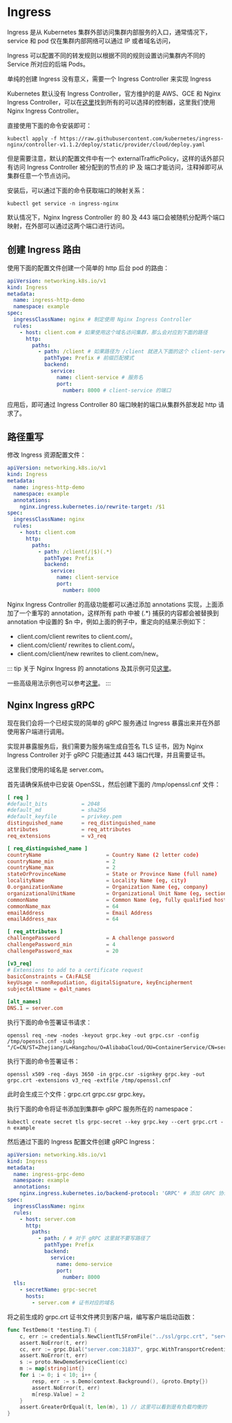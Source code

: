 # Ingress

Ingress 是从 Kubernetes 集群外部访问集群内部服务的入口，通常情况下，service 和 pod 仅在集群内部网络可以通过 IP 或者域名访问，

Ingress 可以配置不同的转发规则以根据不同的规则设置访问集群内不同的 Service 所对应的后端 Pods。

单纯的创建 Ingress 没有意义，需要一个 Ingress Controller 来实现 Ingress

Kubernetes 默认没有 Ingress Controller，官方维护的是 AWS、GCE 和 Nginx Ingress Controller，可以在[这里](https://kubernetes.io/zh/docs/concepts/services-networking/ingress-controllers/)找到所有的可以选择的控制器，这里我们使用 Nginx Ingress Controller。

直接使用下面的命令安装即可：

```shell
kubectl apply -f https://raw.githubusercontent.com/kubernetes/ingress-nginx/controller-v1.1.2/deploy/static/provider/cloud/deploy.yaml
```

但是需要注意，默认的配置文件中有一个 externalTrafficPolicy，这样的话外部只有访问 Ingress Controller 被分配到的节点的 IP 及 端口才能访问，注释掉即可从集群任意一个节点访问。

安装后，可以通过下面的命令获取端口的映射关系：

```shell
kubectl get service -n ingress-nginx
```

默认情况下，Nginx Ingress Controller 的 80 及 443 端口会被随机分配两个端口映射，在外部可以通过这两个端口进行访问。

## 创建 Ingress 路由

使用下面的配置文件创建一个简单的 http 后台 pod 的路由：

```yaml
apiVersion: networking.k8s.io/v1
kind: Ingress
metadata:
  name: ingress-http-demo
  namespace: example
spec:
  ingressClassName: nginx # 制定使用 Nginx Ingress Controller
  rules:
    - host: client.com # 如果使用这个域名访问集群，那么会对应到下面的路径
      http:
        paths:
          - path: /client # 如果路径为 /client 就进入下面的这个 client-service，例如：http://client.com/client
            pathType: Prefix # 前缀匹配模式
            backend:
              service:
                name: client-service # 服务名
                port:
                  number: 8000 # client-service 的端口
```

应用后，即可通过 Ingress Controller 80 端口映射的端口从集群外部发起 http 请求了。

## 路径重写

修改 Ingress 资源配置文件：

```yaml
apiVersion: networking.k8s.io/v1
kind: Ingress
metadata:
  name: ingress-http-demo
  namespace: example
  annotations:
    nginx.ingress.kubernetes.io/rewrite-target: /$1
spec:
  ingressClassName: nginx
  rules:
    - host: client.com
      http:
        paths:
          - path: /client(/|$)(.*)
            pathType: Prefix
            backend:
              service:
                name: client-service
                port:
                  number: 8000
```

Nginx Ingress Controller 的高级功能都可以通过添加 annotations 实现，上面添加了一个重写的 annotation，这样所有 path 中被 (.\*) 捕获的内容都会被替换到 annotation 中设置的 $n 中，例如上面的例子中，重定向的结果示例如下：

- client.com/client rewrites to client.com/。
- client.com/client/ rewrites to client.com/。
- client.com/client/new rewrites to client.com/new。

::: tip
关于 Nginx Ingress 的 annotations 及其示例可见[这里](https://kubernetes.github.io/ingress-nginx/user-guide/nginx-configuration/annotations)。

一些高级用法示例也可以参考[这里](https://help.aliyun.com/document_detail/86533.html#section-xsg-g5g-1uy)。
:::

## Nginx Ingress gRPC

现在我们会将一个已经实现的简单的 gRPC 服务通过 Ingress 暴露出来并在外部使用客户端进行调用。

实现并暴露服务后，我们需要为服务端生成自签名 TLS 证书，因为 Nginx Ingress Controller 对于 gRPC 只能通过其 443 端口代理，并且需要证书。

这里我们使用的域名是 server.com。

首先请确保系统中已安装 OpenSSL，然后创建下面的 /tmp/openssl.cnf 文件：

```toml
[ req ]
#default_bits           = 2048
#default_md             = sha256
#default_keyfile        = privkey.pem
distinguished_name      = req_distinguished_name
attributes              = req_attributes
req_extensions          = v3_req

[ req_distinguished_name ]
countryName                     = Country Name (2 letter code)
countryName_min                 = 2
countryName_max                 = 2
stateOrProvinceName             = State or Province Name (full name)
localityName                    = Locality Name (eg, city)
0.organizationName              = Organization Name (eg, company)
organizationalUnitName          = Organizational Unit Name (eg, section)
commonName                      = Common Name (eg, fully qualified host name)
commonName_max                  = 64
emailAddress                    = Email Address
emailAddress_max                = 64

[ req_attributes ]
challengePassword               = A challenge password
challengePassword_min           = 4
challengePassword_max           = 20

[v3_req]
# Extensions to add to a certificate request
basicConstraints = CA:FALSE
keyUsage = nonRepudiation, digitalSignature, keyEncipherment
subjectAltName = @alt_names

[alt_names]
DNS.1 = server.com
```

执行下面的命令签署证书请求：

```shell
openssl req -new -nodes -keyout grpc.key -out grpc.csr -config /tmp/openssl.cnf -subj "/C=CN/ST=Zhejiang/L=Hangzhou/O=AlibabaCloud/OU=ContainerService/CN=server.com"
```

执行下面的命令签署证书：

```shell
openssl x509 -req -days 3650 -in grpc.csr -signkey grpc.key -out grpc.crt -extensions v3_req -extfile /tmp/openssl.cnf
```

此时会生成三个文件：grpc.crt grpc.csr grpc.key。

执行下面的命令将证书添加到集群中 gRPC 服务所在的 namespace：

```shell
kubectl create secret tls grpc-secret --key grpc.key --cert grpc.crt -n example
```

然后通过下面的 Ingress 配置文件创建 gRPC Ingress：

```yaml
apiVersion: networking.k8s.io/v1
kind: Ingress
metadata:
  name: ingress-grpc-demo
  namespace: example
  annotations:
    nginx.ingress.kubernetes.io/backend-protocol: 'GRPC' # 添加 GRPC 协议支持的 annotation
spec:
  ingressClassName: nginx
  rules:
    - host: server.com
      http:
        paths:
          - path: / # 对于 gRPC 这里就不要写路径了
            pathType: Prefix
            backend:
              service:
                name: demo-service
                port:
                  number: 8000
  tls:
    - secretName: grpc-secret
      hosts:
        - server.com # 证书对应的域名
```

将之前生成的 grpc.crt 证书文件拷贝到客户端，编写客户端启动函数：

```go
func TestDemo(t *testing.T) {
	c, err := credentials.NewClientTLSFromFile("../ssl/grpc.crt", "server.com") // 读取自签名证书
	assert.NoError(t, err)
	cc, err := grpc.Dial("server.com:31837", grpc.WithTransportCredentials(c))
	assert.NoError(t, err)
	s := proto.NewDemoServiceClient(cc)
	m := map[string]int{}
	for i := 0; i < 10; i++ {
		resp, err := s.Demo(context.Background(), &proto.Empty{})
		assert.NoError(t, err)
		m[resp.Value] = 2
	}
	assert.GreaterOrEqual(t, len(m), 1) // 这里可以看到是有负载均衡的
}
```
